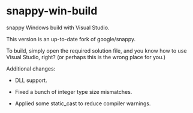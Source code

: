 # snappy-win-build

snappy Windows build with Visual Studio.

This version is an up-to-date fork of google/snappy.

To build, simply open the required solution file, and
you know how to use Visual Studio, right?
(or perhaps this is the wrong place for you.)

Additional changes:

* DLL support.

* Fixed a bunch of integer type size mismatches.

* Applied some static_cast to reduce compiler warnings.
